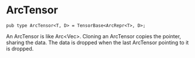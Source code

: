 # ArcTensor

```
pub type ArcTensor<T, D> = TensorBase<ArcRepr<T>, D>;
```
An ArcTensor is like Arc<Vec<T>>. Cloning an ArcTensor copies the pointer, sharing the data. The data is dropped when the last ArcTensor pointing to it is dropped.
